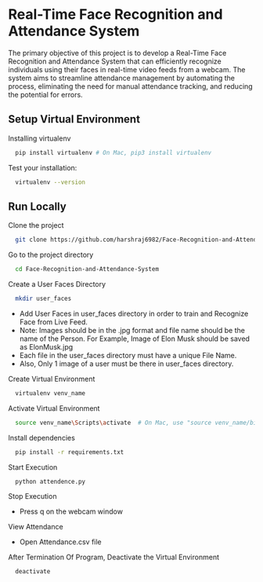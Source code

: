 
# Real-Time Face Recognition and Attendance System

The primary objective of this project is to develop a Real-Time Face Recognition and Attendance System that can efficiently recognize individuals using their faces in real-time video feeds from a webcam. The system aims to streamline attendance management by automating the process, eliminating the need for manual attendance tracking, and reducing the potential for errors.




## Setup Virtual Environment

Installing virtualenv

```bash
  pip install virtualenv # On Mac, pip3 install virtualenv 
```
Test your installation:

```bash
  virtualenv --version
```

## Run Locally

Clone the project

```bash
  git clone https://github.com/harshraj6982/Face-Recognition-and-Attendance-System
```

Go to the project directory

```bash
  cd Face-Recognition-and-Attendance-System
```
Create a User Faces Directory

```bash
  mkdir user_faces
```
- Add User Faces in user_faces directory in order to train and Recognize Face from Live Feed.
- Note: Images should be in the .jpg format and file name should be the name of the Person. For Example, Image of Elon Musk should be saved as ElonMusk.jpg
- Each file in the user_faces directory must have a unique File Name.
- Also, Only 1 image of a user must be there in user_faces directory. 

Create Virtual Environment

```bash
  virtualenv venv_name
```

Activate Virtual Environment

```bash
  source venv_name\Scripts\activate  # On Mac, use "source venv_name/bin/activate"
```

Install dependencies

```bash
  pip install -r requirements.txt
```

Start Execution

```bash
  python attendence.py
```
Stop Execution

- Press q on the webcam window

View Attendance

- Open Attendance.csv file

After Termination Of Program, Deactivate the Virtual Environment 

```bash
  deactivate
```
